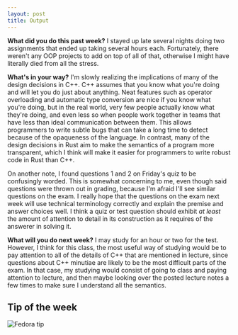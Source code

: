 ```yaml
---
layout: post
title: Output
---
```


**What did you do this past week?** I stayed up late several nights doing two assignments that ended up taking several hours each. Fortunately, there weren't any OOP projects to add on top of all of that, otherwise I might have literally died from all the stress.

**What's in your way?** I'm slowly realizing the implications of many of the design decisions in C++. C++ assumes that you know what you're doing and will let you do just about anything. Neat features such as operator overloading and automatic type conversion are nice if you know what you're doing, but in the real world, very few people actually know what they're doing, and even less so when people work together in teams that have less than ideal communication between them. This allows programmers to write subtle bugs that can take a long time to detect because of the opaqueness of the language. In contrast, many of the design decisions in Rust aim to make the semantics of a program more transparent, which I think will make it easier for programmers to write robust code in Rust than C++.

On another note, I found questions 1 and 2 on Friday's quiz to be confusingly worded. This is somewhat concerning to me, even though said questions were thrown out in grading, because I'm afraid I'll see similar questions on the exam. I really hope that the questions on the exam next week will use technical terminology correctly and explain the premise and answer choices well. I think a quiz or test question should exhibit *at least* the amount of attention to detail in its construction as it requires of the answerer in solving it.

**What will you do next week?** I may study for an hour or two for the test. However, I think for this class, the most useful way of studying would be to pay attention to all of the details of C++ that are mentioned in lecture, since questions about C++ minutiae are likely to be the most difficult parts of the exam. In that case, my studying would consist of going to class and paying attention to lecture, and then maybe looking over the posted lecture notes a few times to make sure I understand all the semantics.

## Tip of the week

![Fedora tip](https://media.giphy.com/media/3rgXBCu1ai1oFk7pOo/giphy.gif)
